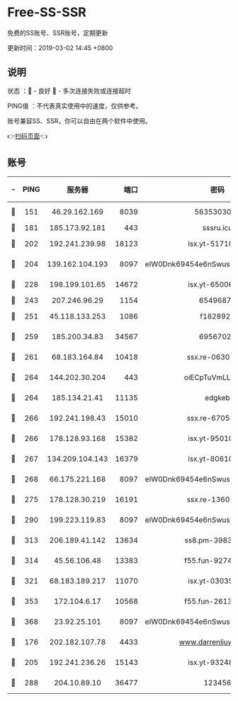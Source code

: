 # Free-SS-SSR

免费的SS账号、SSR账号，定期更新

更新时间：2019-03-02 14:45 +0800

## 说明

状态     ：🙂 - 良好 🙁 - 多次连接失败或连接超时

PING值   ：不代表真实使用中的速度，仅供参考。

账号兼容SS、SSR，你可以自由在两个软件中使用。

👉[扫码页面](https://liesauer.github.io/free-ss-ssr.github.io/)👈

## 账号

|-|PING|服务器|端口|密码|加密方式|区域|
|:----:|:----:|:-----:|-----:|:----:|:----:|:----:|
|🙂|151|46.29.162.169|8039|5635303003|aes-256-cfb|RU|
|🙂|181|185.173.92.181|443|sssru.icu|rc4-md5|RU|
|🙂|202|192.241.239.98|18123|isx.yt-51710833|aes-256-cfb|US|
|🙂|204|139.162.104.193|8097|eIW0Dnk69454e6nSwuspv9DmS201tQ0D|aes-256-cfb|JP|
|🙂|228|198.199.101.65|14672|isx.yt-65006109|aes-256-cfb|US|
|🙂|243|207.246.96.29|1154|65496879|chacha20|US|
|🙂|251|45.118.133.253|1086|f1828920|aes-256-cfb|SG|
|🙂|259|185.200.34.83|34567|69567020|aes-256-cfb|US|
|🙂|261|68.183.164.84|10418|ssx.re-06301743|aes-256-cfb|US|
|🙂|264|144.202.30.204|443|oiECpTuVmLLxk4Ts|aes-256-cfb|US|
|🙂|264|185.134.21.41|11135|edgkeb|aes-256-cfb|GB|
|🙂|266|192.241.198.43|15010|ssx.re-67053093|aes-256-cfb|US|
|🙂|266|178.128.93.168|15382|isx.yt-95010509|aes-256-cfb|SG|
|🙂|267|134.209.104.143|16379|isx.yt-80610954|aes-256-cfb|SG|
|🙂|268|66.175.221.168|8097|eIW0Dnk69454e6nSwuspv9DmS201tQ0D|aes-256-cfb|US|
|🙂|275|178.128.30.219|16191|ssx.re-13605619|aes-256-cfb|SG|
|🙂|290|199.223.119.83|8097|eIW0Dnk69454e6nSwuspv9DmS201tQ0D|aes-256-cfb|US|
|🙂|313|206.189.41.142|13634|ss8.pm-39830820|aes-256-cfb|SG|
|🙂|314|45.56.106.48|13383|f55.fun-92744438|aes-256-cfb|US|
|🙂|321|68.183.189.217|11070|isx.yt-03035936|aes-256-cfb|SG|
|🙂|353|172.104.6.17|10568|f55.fun-26137081|aes-256-cfb|US|
|🙂|368|23.92.25.101|8097|eIW0Dnk69454e6nSwuspv9DmS201tQ0D|aes-256-cfb|US|
|🙂|176|202.182.107.78|4433|www.darrenliuwei.com|aes-256-cfb|JP|
|🙂|205|192.241.236.26|15143|isx.yt-93248002|aes-256-cfb|US|
|🙂|288|204.10.89.10|36477|123456|aes-256-cfb|US|
